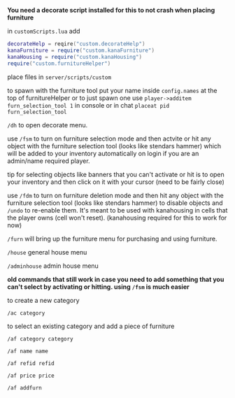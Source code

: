 **You need a decorate script installed for this to not crash when placing furniture**

in `customScripts.lua` add 
```lua
decorateHelp = reqire("custom.decorateHelp")
kanaFurniture = require("custom.kanaFurniture")
kanaHousing = require("custom.kanaHousing")
require("custom.furnitureHelper")
```

place files in `server/scripts/custom`

to spawn with the furniture tool put your name inside `config.names` at the top of furnitureHelper or to just spawn one use `player->additem furn_selection_tool 1` in console  or in chat `placeat pid furn_selection_tool`

`/dh` to open decorate menu.

use `/fsm` to turn on furniture selection mode and then actvite or hit any object with the furniture selection tool (looks like stendars hammer) which will be added to your inventory automatically on login if you are an admin/name required player.

tip for selecting objects like banners that you can't activate or hit is to open your inventory and then click on it with your cursor (need to be fairly close)

use `/fdm` to turn on furniture deletion mode and then hit any object with the furniture selection tool (looks like stendars hammer) to disable objects and `/undo` to re-enable them. It's meant to be used with kanahousing in cells that the player owns (cell won't reset). (kanahousing required for this to work for now)

`/furn` will bring up the furniture menu for purchasing and using furniture.

`/house` general house menu

`/adminhouse` admin house menu


**old commands that still work in case you need to add something that you can't select by activating or hitting. using `/fsm` is much easier**


to create a new category

```/ac category```


to select an existing category and add a piece of furniture

```
/af category category

/af name name 

/af refid refid

/af price price

/af addfurn
```
